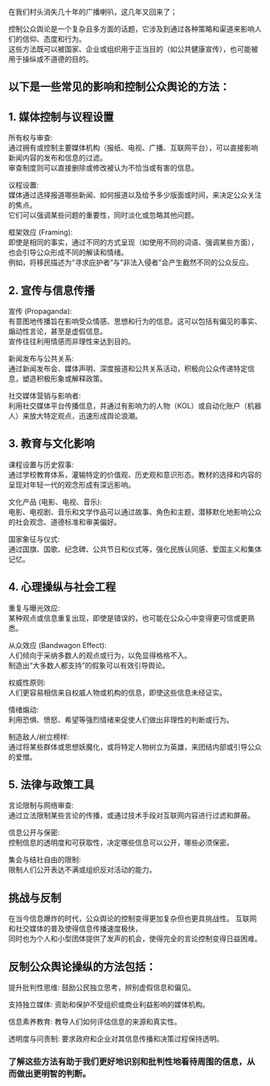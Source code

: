 
在我们村头消失几十年的广播喇叭，这几年又回来了；

控制公众舆论是一个复杂且多方面的话题，它涉及到通过各种策略和渠道来影响人们的信仰、态度和行为。  
这些方法既可以被国家、企业或组织用于正当目的（如公共健康宣传），也可能被用于操纵或不道德的目的。


## 以下是一些常见的影响和控制公众舆论的方法：

## 1. 媒体控制与议程设置


所有权与审查:   
通过拥有或控制主要媒体机构（报纸、电视、广播、互联网平台），可以直接影响新闻内容的发布和信息的过滤。  
审查制度则可以直接删除或修改被认为不恰当或有害的信息。


议程设置:   
媒体通过选择报道哪些新闻、如何报道以及给予多少版面或时间，来决定公众关注的焦点。  
它们可以强调某些问题的重要性，同时淡化或忽略其他问题。


框架效应 (Framing):   
即使是相同的事实，通过不同的方式呈现（如使用不同的词语、强调某些方面），也会引导公众形成不同的解读和情绪。  
例如，将移民描述为“寻求庇护者”与“非法入侵者”会产生截然不同的公众反应。

## 2. 宣传与信息传播

宣传 (Propaganda):   
有意图地传播旨在影响受众情感、思想和行为的信息。这可以包括有偏见的事实、煽动性言论，甚至是虚假信息。  
宣传往往利用情感而非理性来达到目的。


新闻发布与公共关系:   
通过新闻发布会、媒体声明、深度报道和公共关系活动，积极向公众传递特定信息，塑造积极形象或解释政策。


社交媒体营销与影响者:   
利用社交媒体平台传播信息，并通过有影响力的人物（KOL）或自动化账户（机器人）来放大特定观点，迅速形成舆论浪潮。


## 3. 教育与文化影响

课程设置与历史叙事:   
通过学校教育体系，灌输特定的价值观、历史观和意识形态。教材的选择和内容的呈现对年轻一代的观念形成有深远影响。


文化产品 (电影、电视、音乐):   
电影、电视剧、音乐和文学作品可以通过故事、角色和主题，潜移默化地影响公众的社会观念、道德标准和审美偏好。


国家象征与仪式:   
通过国旗、国歌、纪念碑、公共节日和仪式等，强化民族认同感、爱国主义和集体记忆。


## 4. 心理操纵与社会工程

重复与曝光效应:   
某种观点或信息重复出现，即使是错误的，也可能在公众心中变得更可信或更熟悉。

从众效应 (Bandwagon Effect):   
人们倾向于采纳多数人的观点或行为，以免显得格格不入。  
制造出“大多数人都支持”的假象可以有效引导舆论。

权威性原则:   
人们更容易相信来自权威人物或机构的信息，即使这些信息未经证实。

情绪煽动:   
利用恐惧、愤怒、希望等强烈情绪来促使人们做出非理性的判断或行为。

制造敌人/树立榜样:   
通过将某些群体或思想妖魔化，或将特定人物树立为英雄，来团结内部或引导公众的爱憎。


## 5. 法律与政策工具

言论限制与网络审查:   
通过立法限制某些言论的传播，或通过技术手段对互联网内容进行过滤和屏蔽。

信息公开与保密:   
控制信息的透明度和可获取性，决定哪些信息可以公开，哪些必须保密。

集会与结社自由的限制:   
限制人们公开表达不满或组织反对活动的能力。


## 挑战与反制

在当今信息爆炸的时代，公众舆论的控制变得更加复杂但也更具挑战性。
互联网和社交媒体的普及使得信息传播速度极快，  
同时也为个人和小型团体提供了发声的机会，使得完全的言论控制变得日益困难。


## 反制公众舆论操纵的方法包括：

提升批判性思维: 鼓励公民独立思考，辨别虚假信息和偏见。

支持独立媒体: 资助和保护不受组织或商业利益影响的媒体机构。

信息素养教育: 教导人们如何评估信息的来源和真实性。

透明度与问责制: 要求政府和企业对其信息传播和决策过程保持透明。



### 了解这些方法有助于我们更好地识别和批判性地看待周围的信息，从而做出更明智的判断。


